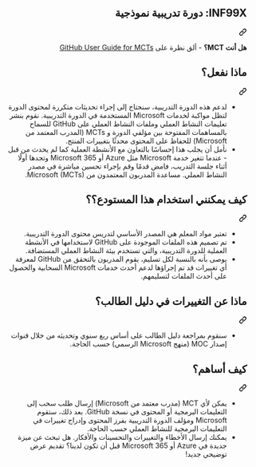 <div class="Box-sc-g0xbh4-0 eoaCFS js-snippet-clipboard-copy-unpositioned undefined" data-hpc="true"><article class="markdown-body entry-content container-lg" itemprop="text"><div class="markdown-heading" dir="rtl"><h1 tabindex="-1" class="heading-element" dir="rtl">INF99X: دورة تدريبية نموذجية</h1><a id="user-content-inf99x-دورة-تدريبية-نموذجية" class="anchor" aria-label="Permalink: INF99X: دورة تدريبية نموذجية" href="#inf99x-دورة-تدريبية-نموذجية"><svg class="octicon octicon-link" viewBox="0 0 16 16" version="1.1" width="16" height="16" aria-hidden="true"><path d="m7.775 3.275 1.25-1.25a3.5 3.5 0 1 1 4.95 4.95l-2.5 2.5a3.5 3.5 0 0 1-4.95 0 .751.751 0 0 1 .018-1.042.751.751 0 0 1 1.042-.018 1.998 1.998 0 0 0 2.83 0l2.5-2.5a2.002 2.002 0 0 0-2.83-2.83l-1.25 1.25a.751.751 0 0 1-1.042-.018.751.751 0 0 1-.018-1.042Zm-4.69 9.64a1.998 1.998 0 0 0 2.83 0l1.25-1.25a.751.751 0 0 1 1.042.018.751.751 0 0 1 .018 1.042l-1.25 1.25a3.5 3.5 0 1 1-4.95-4.95l2.5-2.5a3.5 3.5 0 0 1 4.95 0 .751.751 0 0 1-.018 1.042.751.751 0 0 1-1.042.018 1.998 1.998 0 0 0-2.83 0l-2.5 2.5a1.998 1.998 0 0 0 0 2.83Z"></path></svg></a></div>
<p dir="rtl"><b>هل أنت MCT؟</b> - ألق نظرة على <a href="https://microsoftlearning.github.io/MCT-User-Guide/" rel="nofollow">GitHub User Guide for MCTs</a></p>
<div class="markdown-heading" dir="rtl"><h2 tabindex="-1" class="heading-element" dir="rtl">ماذا نفعل؟</h2><a id="user-content-ماذا-نفعل" class="anchor" aria-label="Permalink: ماذا نفعل؟" href="#ماذا-نفعل"><svg class="octicon octicon-link" viewBox="0 0 16 16" version="1.1" width="16" height="16" aria-hidden="true"><path d="m7.775 3.275 1.25-1.25a3.5 3.5 0 1 1 4.95 4.95l-2.5 2.5a3.5 3.5 0 0 1-4.95 0 .751.751 0 0 1 .018-1.042.751.751 0 0 1 1.042-.018 1.998 1.998 0 0 0 2.83 0l2.5-2.5a2.002 2.002 0 0 0-2.83-2.83l-1.25 1.25a.751.751 0 0 1-1.042-.018.751.751 0 0 1-.018-1.042Zm-4.69 9.64a1.998 1.998 0 0 0 2.83 0l1.25-1.25a.751.751 0 0 1 1.042.018.751.751 0 0 1 .018 1.042l-1.25 1.25a3.5 3.5 0 1 1-4.95-4.95l2.5-2.5a3.5 3.5 0 0 1 4.95 0 .751.751 0 0 1-.018 1.042.751.751 0 0 1-1.042.018 1.998 1.998 0 0 0-2.83 0l-2.5 2.5a1.998 1.998 0 0 0 0 2.83Z"></path></svg></a></div>
<ul dir="rtl">
    <li>لدعم هذه الدورة التدريبية، سنحتاج إلى إجراء تحديثات متكررة لمحتوى الدورة لتظل مواكبة لخدمات Microsoft المستخدمة في الدورة التدريبية. نقوم بنشر تعليمات النشاط العملي وملفات النشاط العملي على GitHub للسماح بالمساهمات المفتوحة بين مؤلفي الدورة و MCTs (المدرب المعتمد من Microsoft) للحفاظ على المحتوى محدثًا بتغييرات المنتج.</li>
    <li>نأمل أن يجلب هذا إحساسًا بالتعاون مع الأنشطة العملية كما لم يحدث من قبل - عندما تتغير خدمة Microsoft مثل Azure أو Microsoft 365 وتجدها أولًا أثناء جلسة التدريب، فامض قدمًا وقم بإجراء تحسين مباشرة في مصدر النشاط العملي. مساعدة المدربون المعتمدون من Microsoft (MCTs).</li>
</ul>
<div class="markdown-heading" dir="rtl"><h2 tabindex="-1" class="heading-element" dir="rtl">كيف يمكنني استخدام هذا المستودع؟؟</h2><a id="user-content-كيف-يمكنني-استخدام-هذا-المستودع" class="anchor" aria-label="Permalink: كيف يمكنني استخدام هذا المستودع؟؟" href="#كيف-يمكنني-استخدام-هذا-المستودع"><svg class="octicon octicon-link" viewBox="0 0 16 16" version="1.1" width="16" height="16" aria-hidden="true"><path d="m7.775 3.275 1.25-1.25a3.5 3.5 0 1 1 4.95 4.95l-2.5 2.5a3.5 3.5 0 0 1-4.95 0 .751.751 0 0 1 .018-1.042.751.751 0 0 1 1.042-.018 1.998 1.998 0 0 0 2.83 0l2.5-2.5a2.002 2.002 0 0 0-2.83-2.83l-1.25 1.25a.751.751 0 0 1-1.042-.018.751.751 0 0 1-.018-1.042Zm-4.69 9.64a1.998 1.998 0 0 0 2.83 0l1.25-1.25a.751.751 0 0 1 1.042.018.751.751 0 0 1 .018 1.042l-1.25 1.25a3.5 3.5 0 1 1-4.95-4.95l2.5-2.5a3.5 3.5 0 0 1 4.95 0 .751.751 0 0 1-.018 1.042.751.751 0 0 1-1.042.018 1.998 1.998 0 0 0-2.83 0l-2.5 2.5a1.998 1.998 0 0 0 0 2.83Z"></path></svg></a></div>
<ul dir="rtl">
    <li>تعتبر مواد المعلم هي المصدر الأساسي لتدريس محتوى الدورة التدريبية.</li>
    <li>تم تصميم هذه الملفات الموجودة على GitHub لاستخدامها في الأنشطة العملية للدورة التدريبية، والتي تستخدم بيئة النشاط العملي المستضافة.</li>
    <li>يوصى بأنه بالنسبة لكل تسليم، يقوم المدربون بالتحقق من GitHub لمعرفة أي تغييرات قد تم إجراؤها لدعم أحدث خدمات Microsoft السحابية والحصول على أحدث الملفات لتسليمهم.</li>
</ul>
<div class="markdown-heading" dir="rtl"><h2 tabindex="-1" class="heading-element" dir="rtl">ماذا عن التغييرات في دليل الطالب؟</h2><a id="user-content-ماذا-عن-التغييرات-في-دليل-الطالب" class="anchor" aria-label="Permalink: ماذا عن التغييرات في دليل الطالب؟" href="#ماذا-عن-التغييرات-في-دليل-الطالب"><svg class="octicon octicon-link" viewBox="0 0 16 16" version="1.1" width="16" height="16" aria-hidden="true"><path d="m7.775 3.275 1.25-1.25a3.5 3.5 0 1 1 4.95 4.95l-2.5 2.5a3.5 3.5 0 0 1-4.95 0 .751.751 0 0 1 .018-1.042.751.751 0 0 1 1.042-.018 1.998 1.998 0 0 0 2.83 0l2.5-2.5a2.002 2.002 0 0 0-2.83-2.83l-1.25 1.25a.751.751 0 0 1-1.042-.018.751.751 0 0 1-.018-1.042Zm-4.69 9.64a1.998 1.998 0 0 0 2.83 0l1.25-1.25a.751.751 0 0 1 1.042.018.751.751 0 0 1 .018 1.042l-1.25 1.25a3.5 3.5 0 1 1-4.95-4.95l2.5-2.5a3.5 3.5 0 0 1 4.95 0 .751.751 0 0 1-.018 1.042.751.751 0 0 1-1.042.018 1.998 1.998 0 0 0-2.83 0l-2.5 2.5a1.998 1.998 0 0 0 0 2.83Z"></path></svg></a></div>
<ul dir="rtl">
    <li>سنقوم بمراجعة دليل الطالب على أساس ربع سنوي وتحديثه من خلال قنوات إصدار MOC (منهج Microsoft الرسمي) حسب الحاجة.</li>
</ul>
<div class="markdown-heading" dir="rtl"><h2 tabindex="-1" class="heading-element" dir="rtl">كيف أساهم؟</h2><a id="user-content-كيف-أساهم" class="anchor" aria-label="Permalink: كيف أساهم؟" href="#كيف-أساهم"><svg class="octicon octicon-link" viewBox="0 0 16 16" version="1.1" width="16" height="16" aria-hidden="true"><path d="m7.775 3.275 1.25-1.25a3.5 3.5 0 1 1 4.95 4.95l-2.5 2.5a3.5 3.5 0 0 1-4.95 0 .751.751 0 0 1 .018-1.042.751.751 0 0 1 1.042-.018 1.998 1.998 0 0 0 2.83 0l2.5-2.5a2.002 2.002 0 0 0-2.83-2.83l-1.25 1.25a.751.751 0 0 1-1.042-.018.751.751 0 0 1-.018-1.042Zm-4.69 9.64a1.998 1.998 0 0 0 2.83 0l1.25-1.25a.751.751 0 0 1 1.042.018.751.751 0 0 1 .018 1.042l-1.25 1.25a3.5 3.5 0 1 1-4.95-4.95l2.5-2.5a3.5 3.5 0 0 1 4.95 0 .751.751 0 0 1-.018 1.042.751.751 0 0 1-1.042.018 1.998 1.998 0 0 0-2.83 0l-2.5 2.5a1.998 1.998 0 0 0 0 2.83Z"></path></svg></a></div>
<ul dir="rtl">
    <li>يمكن لأي MCT (مدرب معتمد من Microsoft) إرسال طلب سحب إلى التعليمات البرمجية أو المحتوى في نسخة GitHub. بعد ذلك، ستقوم Microsoft ومؤلف الدورة التدريبية بفرز المحتوى وإدراج تغييرات في التعليمات البرمجية للنشاط العملي حسب الحاجة.</li>
    <li>يمكنك إرسال الأخطاء والتغييرات والتحسينات والأفكار. هل تبحث عن ميزة جديدة في Azure أو Microsoft 365 قبل أن تكون لدينا؟ تقديم عرض توضيحي جديد!</li>
</ul>
</article></div>
